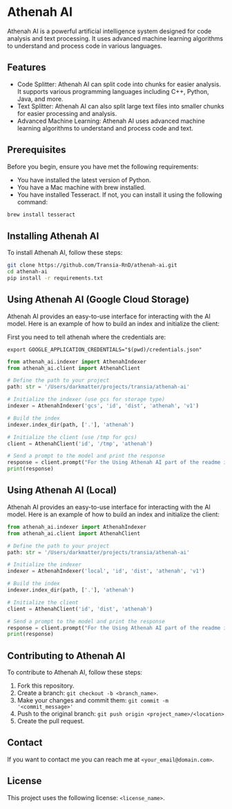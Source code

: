 # Athenah AI

Athenah AI is a powerful artificial intelligence system designed for code analysis and text processing. It uses advanced machine learning algorithms to understand and process code in various languages.

## Features

- Code Splitter: Athenah AI can split code into chunks for easier analysis. It supports various programming languages including C++, Python, Java, and more.
- Text Splitter: Athenah AI can also split large text files into smaller chunks for easier processing and analysis.
- Advanced Machine Learning: Athenah AI uses advanced machine learning algorithms to understand and process code and text.

## Prerequisites

Before you begin, ensure you have met the following requirements:

- You have installed the latest version of Python.
- You have a Mac machine with brew installed.
- You have installed Tesseract. If not, you can install it using the following command:

```bash
brew install tesseract
```

## Installing Athenah AI

To install Athenah AI, follow these steps:

```bash
git clone https://github.com/Transia-RnD/athenah-ai.git
cd athenah-ai
pip install -r requirements.txt
```

## Using Athenah AI (Google Cloud Storage)

Athenah AI provides an easy-to-use interface for interacting with the AI model. Here is an example of how to build an index and initialize the client:

First you need to tell athenah where the credentials are:

`export GOOGLE_APPLICATION_CREDENTIALS="$(pwd)/credentials.json"`

```python
from athenah_ai.indexer import AthenahIndexer
from athenah_ai.client import AthenahClient

# Define the path to your project
path: str = '/Users/darkmatter/projects/transia/athenah-ai'

# Initialize the indexer (use gcs for storage type)
indexer = AthenahIndexer('gcs', 'id', 'dist', 'athenah', 'v1')

# Build the index
indexer.index_dir(path, ['.'], 'athenah')

# Initialize the client (use /tmp for gcs)
client = AthenahClient('id', '/tmp', 'athenah')

# Send a prompt to the model and print the response
response = client.prompt("For the Using Athenah AI part of the readme include ")
print(response)
```

## Using Athenah AI (Local)

Athenah AI provides an easy-to-use interface for interacting with the AI model. Here is an example of how to build an index and initialize the client:

```python
from athenah_ai.indexer import AthenahIndexer
from athenah_ai.client import AthenahClient

# Define the path to your project
path: str = '/Users/darkmatter/projects/transia/athenah-ai'

# Initialize the indexer
indexer = AthenahIndexer('local', 'id', 'dist', 'athenah', 'v1')

# Build the index
indexer.index_dir(path, ['.'], 'athenah')

# Initialize the client
client = AthenahClient('id', 'dist', 'athenah')

# Send a prompt to the model and print the response
response = client.prompt("For the Using Athenah AI part of the readme include ")
print(response)
```

## Contributing to Athenah AI

To contribute to Athenah AI, follow these steps:

1. Fork this repository.
2. Create a branch: `git checkout -b <branch_name>`.
3. Make your changes and commit them: `git commit -m '<commit_message>'`
4. Push to the original branch: `git push origin <project_name>/<location>`
5. Create the pull request.

## Contact

If you want to contact me you can reach me at `<your_email@domain.com>`.

## License

This project uses the following license: `<license_name>`.